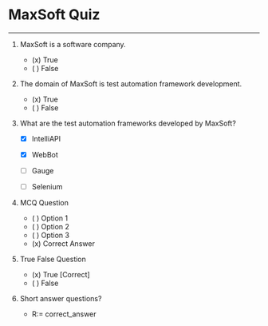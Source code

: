 # MaxSoft Quiz

---
1. MaxSoft is a software company.
    - (x) True
    - ( ) False

2. The domain of MaxSoft is test automation framework development.
    - (x) True
    - ( ) False 

3. What are the test automation frameworks developed by MaxSoft?
    - [x] IntelliAPI
    - [x] WebBot
    - [ ] Gauge
	- [ ] Selenium



5. MCQ Question 
    - ( ) Option 1
    - ( ) Option 2
    - ( ) Option 3
    - (x) Correct Answer

6. True False Question
    - (x) True [Correct]
    - ( ) False 

7. Short answer questions?
    - R:= correct_answer